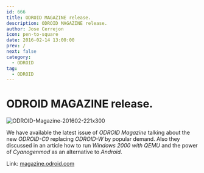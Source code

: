 ```yaml
---
id: 666
title: ODROID MAGAZINE release.
description: ODROID MAGAZINE release.
author: Jose Cerrejon
icon: pen-to-square
date: 2016-02-14 13:00:00
prev: /
next: false
category:
  - ODROID
tag:
  - ODROID
---
```


# ODROID MAGAZINE release.

![ODROID-Magazine-201602-221x300](/images/2016/02/ODROID-Magazine-201602-221x300.png)

We have available the latest issue of *ODROID Magazine* talking about the new *ODROID-C0* replacing *ODROID-W* by popular demand. Also they discussed in an article how to run *Windows 2000 with QEMU* and the power of *Cyanogenmod* as an alternative to *Android*.

Link: [magazine.odroid.com](http://magazine.odroid.com/201602)